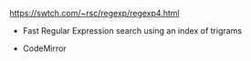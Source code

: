 https://swtch.com/~rsc/regexp/regexp4.html
- Fast Regular Expression search using an index of trigrams

- CodeMirror
